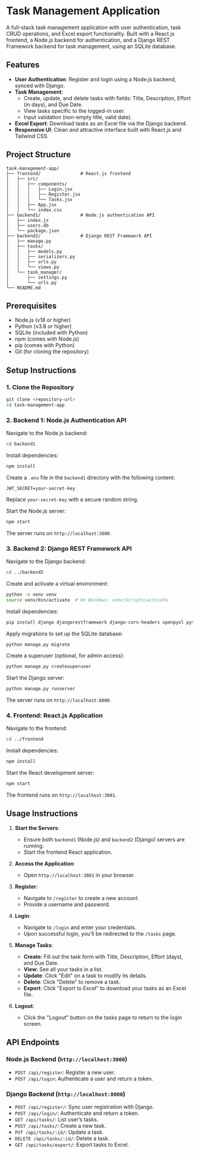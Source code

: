 # Task Management Application

A full-stack task management application with user authentication, task CRUD operations, and Excel export functionality. Built with a React.js frontend, a Node.js backend for authentication, and a Django REST Framework backend for task management, using an SQLite database.

## Features

- **User Authentication**: Register and login using a Node.js backend, synced with Django.
- **Task Management**:
  - Create, update, and delete tasks with fields: Title, Description, Effort (in days), and Due Date.
  - View tasks specific to the logged-in user.
  - Input validation (non-empty title, valid date).
- **Excel Export**: Download tasks as an Excel file via the Django backend.
- **Responsive UI**: Clean and attractive interface built with React.js and Tailwind CSS.

## Project Structure

```
task-management-app/
├── frontend/               # React.js frontend
│   ├── src/
│   │   ├── components/
│   │   │   ├── Login.jsx
│   │   │   ├── Register.jsx
│   │   │   └── Tasks.jsx
│   │   ├── App.jsx
│   │   └── index.css
├── backend1/               # Node.js authentication API
│   ├── index.js
│   ├── users.db
│   └── package.json
├── backend2/               # Django REST Framework API
│   ├── manage.py
│   ├── tasks/
│   │   ├── models.py
│   │   ├── serializers.py
│   │   ├── urls.py
│   │   └── views.py
│   └── task_manager/
│       ├── settings.py
│       └── urls.py
└── README.md
```

## Prerequisites

- Node.js (v18 or higher)
- Python (v3.8 or higher)
- SQLite (included with Python)
- npm (comes with Node.js)
- pip (comes with Python)
- Git (for cloning the repository)

## Setup Instructions

### 1. Clone the Repository

```bash
git clone <repository-url>
cd task-management-app
```

### 2. Backend 1: Node.js Authentication API

Navigate to the Node.js backend:

```bash
cd backend1
```

Install dependencies:

```bash
npm install
```

Create a `.env` file in the `backend1` directory with the following content:

```
JWT_SECRET=your-secret-key
```

Replace `your-secret-key` with a secure random string.

Start the Node.js server:

```bash
npm start
```

The server runs on `http://localhost:3000`.

### 3. Backend 2: Django REST Framework API

Navigate to the Django backend:

```bash
cd ../backend2
```

Create and activate a virtual environment:

```bash
python -m venv venv
source venv/bin/activate  # On Windows: venv\Scripts\activate
```

Install dependencies:

```bash
pip install django djangorestframework django-cors-headers openpyxl python-decouple
```

Apply migrations to set up the SQLite database:

```bash
python manage.py migrate
```

Create a superuser (optional, for admin access):

```bash
python manage.py createsuperuser
```

Start the Django server:

```bash
python manage.py runserver
```

The server runs on `http://localhost:8000`.

### 4. Frontend: React.js Application

Navigate to the frontend:

```bash
cd ../frontend
```

Install dependencies:

```bash
npm install
```

Start the React development server:

```bash
npm start
```

The frontend runs on `http://localhost:3001`.

## Usage Instructions

1. **Start the Servers**:
   - Ensure both `backend1` (Node.js) and `backend2` (Django) servers are running.
   - Start the frontend React application.

2. **Access the Application**:
   - Open `http://localhost:3001` in your browser.

3. **Register**:
   - Navigate to `/register` to create a new account.
   - Provide a username and password.

4. **Login**:
   - Navigate to `/login` and enter your credentials.
   - Upon successful login, you’ll be redirected to the `/tasks` page.

5. **Manage Tasks**:
   - **Create**: Fill out the task form with Title, Description, Effort (days), and Due Date.
   - **View**: See all your tasks in a list.
   - **Update**: Click "Edit" on a task to modify its details.
   - **Delete**: Click "Delete" to remove a task.
   - **Export**: Click "Export to Excel" to download your tasks as an Excel file.

6. **Logout**:
   - Click the "Logout" button on the tasks page to return to the login screen.

## API Endpoints

### Node.js Backend (`http://localhost:3000`)

- `POST /api/register`: Register a new user.
- `POST /api/login`: Authenticate a user and return a token.

### Django Backend (`http://localhost:8000`)

- `POST /api/register/`: Sync user registration with Django.
- `POST /api/login/`: Authenticate and return a token.
- `GET /api/tasks/`: List user’s tasks.
- `POST /api/tasks/`: Create a new task.
- `PUT /api/tasks/:id/`: Update a task.
- `DELETE /api/tasks/:id/`: Delete a task.
- `GET /api/tasks/export/`: Export tasks to Excel.